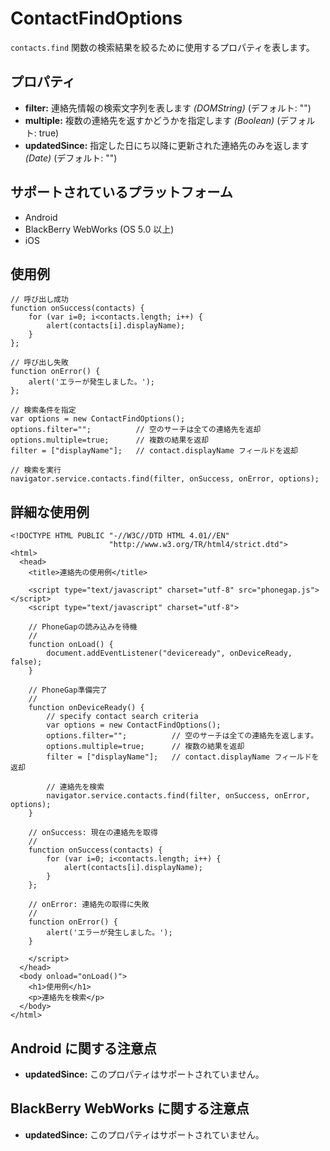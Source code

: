 ContactFindOptions
==================

`contacts.find` 関数の検索結果を絞るために使用するプロパティを表します。

プロパティ
----------

- __filter:__ 連絡先情報の検索文字列を表します _(DOMString)_ (デフォルト: "")
- __multiple:__ 複数の連絡先を返すかどうかを指定します _(Boolean)_ (デフォルト: true)
- __updatedSince:__ 指定した日にち以降に更新された連絡先のみを返します _(Date)_ (デフォルト: "")

サポートされているプラットフォーム
-------------------

- Android
- BlackBerry WebWorks (OS 5.0 以上)
- iOS

使用例
-------------

	// 呼び出し成功
    function onSuccess(contacts) {
		for (var i=0; i<contacts.length; i++) {
			alert(contacts[i].displayName);
		}
    };

	// 呼び出し失敗
    function onError() {
        alert('エラーが発生しました。');
    };

	// 検索条件を指定
    var options = new ContactFindOptions();
	options.filter="";			// 空のサーチは全ての連絡先を返却
	options.multiple=true;		// 複数の結果を返却
	filter = ["displayName"];	// contact.displayName フィールドを返却
	
	// 検索を実行
    navigator.service.contacts.find(filter, onSuccess, onError, options);

詳細な使用例
------------

    <!DOCTYPE HTML PUBLIC "-//W3C//DTD HTML 4.01//EN"
                          "http://www.w3.org/TR/html4/strict.dtd">
    <html>
      <head>
        <title>連絡先の使用例</title>

        <script type="text/javascript" charset="utf-8" src="phonegap.js"></script>
        <script type="text/javascript" charset="utf-8">

        // PhoneGapの読み込みを待機
        //
        function onLoad() {
            document.addEventListener("deviceready", onDeviceReady, false);
        }

        // PhoneGap準備完了
        //
        function onDeviceReady() {
			// specify contact search criteria
		    var options = new ContactFindOptions();
			options.filter="";			// 空のサーチは全ての連絡先を返します。
			options.multiple=true;		// 複数の結果を返却
			filter = ["displayName"];	// contact.displayName フィールドを返却

			// 連絡先を検索
		    navigator.service.contacts.find(filter, onSuccess, onError, options);
        }
    
        // onSuccess: 現在の連絡先を取得
        //
		function onSuccess(contacts) {
			for (var i=0; i<contacts.length; i++) {
				alert(contacts[i].displayName);
			}
		};
    
        // onError: 連絡先の取得に失敗
        //
        function onError() {
            alert('エラーが発生しました。');
        }

        </script>
      </head>
      <body onload="onLoad()">
        <h1>使用例</h1>
        <p>連絡先を検索</p>
      </body>
    </html>

Android に関する注意点
----------
- __updatedSince:__ このプロパティはサポートされていません。
    
BlackBerry WebWorks に関する注意点
---------------------------------------------
- __updatedSince:__ このプロパティはサポートされていません。
